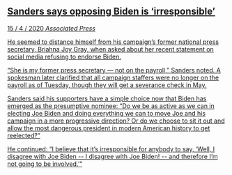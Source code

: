 <a class='link' href='https://archive.is/9w9Nd'>
<article>

## Sanders says opposing Biden is ‘irresponsible’

<time datetime=2020-04-15>15 / 4 / 2020</time>
_Associated Press_

He seemed to distance himself from his campaign’s former national press
secretary, Briahna Joy Gray, when asked about her recent statement on social
media refusing to endorse Biden.

“She is my former press secretary — not on the payroll,” Sanders noted. A
spokesman later clarified that all campaign staffers were no longer on the
payroll as of Tuesday, though they will get a severance check in May.

Sanders said his supporters have a simple choice now that Biden has emerged as
the presumptive nominee: “Do we be as active as we can in electing Joe Biden
and doing everything we can to move Joe and his campaign in a more progressive
direction? Or do we choose to sit it out and allow the most dangerous president
in modern American history to get reelected?”

He continued: “I believe that it’s irresponsible for anybody to say, ‘Well, I
disagree with Joe Biden -- I disagree with Joe Biden! -- and therefore I’m not
going to be involved.’”

</article>
</a>
